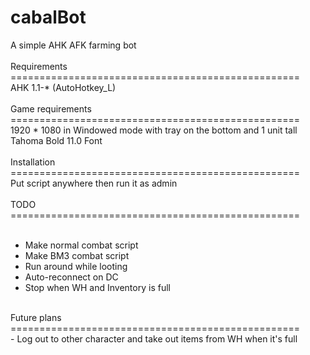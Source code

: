 # cabalBot<br>
A simple AHK AFK farming bot<br>
<br>
Requirements<br>
==================================================<br>
AHK 1.1-* (AutoHotkey_L)<br>
<br>
Game requirements<br>
==================================================<br>
1920 * 1080 in Windowed mode with tray on the bottom and 1 unit tall<br>
Tahoma Bold 11.0 Font<br>
<br>
Installation<br>
==================================================<br>
Put script anywhere then run it as admin<br>
<br>
TODO<br>
==================================================<br>
<br>
- Make normal combat script<br>
- Make BM3 combat script<br>
- Run around while looting<br>
- Auto-reconnect on DC<br>
- Stop when WH and Inventory is full<br>
<br>
Future plans<br>
==================================================<br>
- Log out to other character and take out items from WH when it's full<br>
